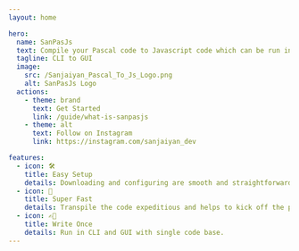```yaml
---
layout: home

hero:
  name: SanPasJs
  text: Compile your Pascal code to Javascript code which can be run in the web browsers 💻🕸💻
  tagline: CLI to GUI
  image:
    src: /Sanjaiyan_Pascal_To_Js_Logo.png
    alt: SanPasJs Logo
  actions:
    - theme: brand
      text: Get Started
      link: /guide/what-is-sanpasjs
    - theme: alt
      text: Follow on Instagram
      link: https://instagram.com/sanjaiyan_dev

features:
  - icon: 🛠
    title: Easy Setup
    details: Downloading and configuring are smooth and straightforward.
  - icon: 🚀
    title: Super Fast
    details: Transpile the code expeditious and helps to kick off the pascal project swiftly.
  - icon: ✍🏽
    title: Write Once
    details: Run in CLI and GUI with single code base.
---
```


<style>
:root {
  --vp-home-hero-name-color: transparent;
  --vp-home-hero-name-background: linear-gradient(120deg, #bd34fe, #41d1ff);
  --vp-home-hero-name-background: -webkit-linear-gradient(120deg, #bd34fe, #41d1ff);
}

</style>
